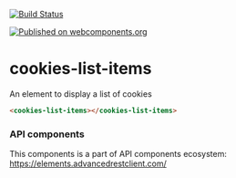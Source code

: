 [![Build Status](https://travis-ci.org/advanced-rest-client/api-url-data-model.svg?branch=stage)](https://travis-ci.org/advanced-rest-client/cookies-list-items)

[![Published on webcomponents.org](https://img.shields.io/badge/webcomponents.org-published-blue.svg)](https://www.webcomponents.org/element/advanced-rest-client/cookies-list-items)

# cookies-list-items

An element to display a list of cookies

<!---
```
<custom-element-demo>
  <template>
    <link rel="import" href="cookies-list-items.html">
    <next-code-block></next-code-block>
  </template>
</custom-element-demo>
```
-->

```html
<cookies-list-items></cookies-list-items>
```

### API components

This components is a part of API components ecosystem: https://elements.advancedrestclient.com/
